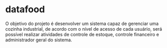 # datafood
O objetivo do projeto é desenvolver um sistema capaz de gerenciar uma cozinha industrial, de acordo com o nível de acesso de cada usuário, será possível realizar atividades de controle de estoque, controle financeiro e administrador geral do sistema. 
